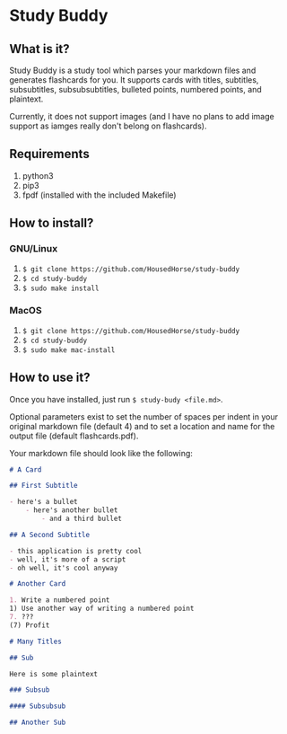 # Study Buddy

## What is it?

Study Buddy is a study tool which parses your markdown files and generates flashcards for you. It supports cards with titles, subtitles, subsubtitles, subsubsubtitles, bulleted points, numbered points, and plaintext.

Currently, it does not support images (and I have no plans to add image support as iamges really don't belong on flashcards).

## Requirements

1. python3
1. pip3
1. fpdf (installed with the included Makefile)

## How to install?

### GNU/Linux

1. `$ git clone https://github.com/HousedHorse/study-buddy`
1. `$ cd study-buddy`
1. `$ sudo make install`

### MacOS

1. `$ git clone https://github.com/HousedHorse/study-buddy`
1. `$ cd study-buddy`
1. `$ sudo make mac-install`

## How to use it?

Once you have installed, just run `$ study-budy <file.md>`.

Optional parameters exist to set the number of spaces per indent in your original markdown file (default 4) and to set a location and name for the output file (default flashcards.pdf).

Your markdown file should look like the following:

``` markdown
# A Card

## First Subtitle

- here's a bullet
    - here's another bullet
        - and a third bullet

## A Second Subtitle

- this application is pretty cool
- well, it's more of a script
- oh well, it's cool anyway

# Another Card

1. Write a numbered point
1) Use another way of writing a numbered point
7. ???
(7) Profit

# Many Titles

## Sub

Here is some plaintext

### Subsub

#### Subsubsub

## Another Sub

```
